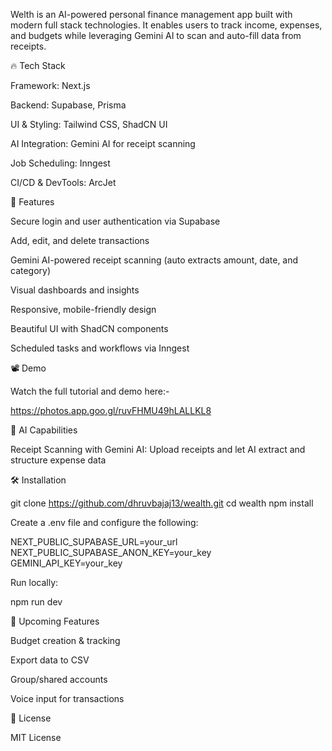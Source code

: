 

Welth is an AI-powered personal finance management app built with modern full stack technologies. It enables users to track income, expenses, and budgets while leveraging Gemini AI to scan and auto-fill data from receipts.

🔥 Tech Stack

Framework: Next.js

Backend: Supabase, Prisma

UI & Styling: Tailwind CSS, ShadCN UI

AI Integration: Gemini AI for receipt scanning

Job Scheduling: Inngest

CI/CD & DevTools: ArcJet


🚀 Features

Secure login and user authentication via Supabase

Add, edit, and delete transactions

Gemini AI-powered receipt scanning (auto extracts amount, date, and category)

Visual dashboards and insights

Responsive, mobile-friendly design

Beautiful UI with ShadCN components

Scheduled tasks and workflows via Inngest


📽 Demo

Watch the full tutorial and demo here:-

https://photos.app.goo.gl/ruvFHMU49hLALLKL8

🧠 AI Capabilities

Receipt Scanning with Gemini AI: Upload receipts and let AI extract and structure expense data


🛠️ Installation

git clone https://github.com/dhruvbajaj13/wealth.git
cd wealth
npm install

Create a .env file and configure the following:

NEXT_PUBLIC_SUPABASE_URL=your_url
NEXT_PUBLIC_SUPABASE_ANON_KEY=your_key
GEMINI_API_KEY=your_key

Run locally:

npm run dev


📌 Upcoming Features

Budget creation & tracking

Export data to CSV

Group/shared accounts

Voice input for transactions


📄 License

MIT License







 

